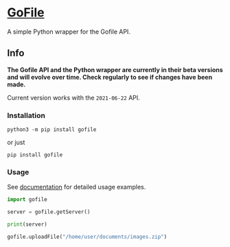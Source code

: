 # [GoFile](https://gofile.io/)

A simple Python wrapper for the Gofile API.

## Info

**The Gofile API and the Python wrapper are currently in their beta versions and will evolve over time. Check regularly to see if changes have been made.**

Current version works with the `2021-06-22` API.

### Installation

    python3 -m pip install gofile

or just

    pip install gofile

### Usage

See [documentation](https://github.com/Coosta6915/gofile/wiki/) for detailed usage examples.

```py
import gofile

server = gofile.getServer()

print(server)

gofile.uploadFile("/home/user/documents/images.zip")
```

